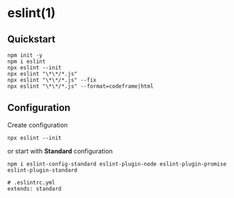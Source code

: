 
# eslint(1)

## Quickstart

    npm init -y
    npm i eslint
    npx eslint --init
    npx eslint "\*\*/*.js"
    npx eslint "\*\*/*.js" --fix
    npx eslint "\*\*/*.js" --format=codeframe|html 

## Configuration

  Create configuration

    npx eslint --init

  or start with __Standard__ configuration

    npm i eslint-config-standard eslint-plugin-node eslint-plugin-promise eslint-plugin-standard

    # .eslintrc.yml
    extends: standard

